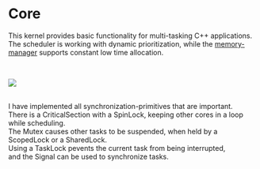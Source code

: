 <h1>Core</h1>

<p>
This kernel provides basic functionality for multi-tasking C++ applications.<br />
The scheduler is working with dynamic prioritization, while the
<a href="https://github.com/svenbieg/Heap">memory-manager</a> supports constant low time allocation.<br />
</p>
<br />

<img src="https://github.com/user-attachments/assets/a62770eb-6f1a-4035-a30c-d2c6846475e8" /><br />
<br />

<p>
I have implemented all synchronization-primitives that are important.<br />
There is a CriticalSection with a SpinLock, keeping other cores in a loop while scheduling.<br />
The Mutex causes other tasks to be suspended, when held by a ScopedLock or a SharedLock.<br />
Using a TaskLock pevents the current task from being interrupted,<br />
and the Signal can be used to synchronize tasks. 
</p>
